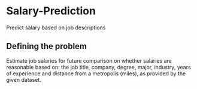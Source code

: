 # Salary-Prediction
Predict salary based on job descriptions

## Defining the problem
Estimate job salaries for future comparison on whether salaries are reasonable based on: the job title, company, degree, major, industry, years of experience and distance from a metropolis (miles), as provided by the given dataset.
